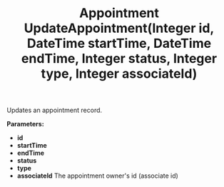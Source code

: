 ﻿---
uid: crmscript_ref_NSAppointmentAgent_UpdateAppointment
title: Appointment UpdateAppointment(Integer id, DateTime startTime, DateTime endTime, Integer status, Integer type, Integer associateId)
intellisense: NSAppointmentAgent.UpdateAppointment
keywords: NSAppointmentAgent, UpdateAppointment
so.topic: reference
---

Updates an appointment record.

**Parameters:**
 - **id** 
 - **startTime** 
 - **endTime** 
 - **status** 
 - **type** 
 - **associateId** The appointment owner's id (associate id)
